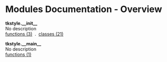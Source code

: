 # Modules Documentation - Overview

**tkstyle.\_\_init\_\_**
<br>
No description
<br>
[functions (3)](https://github.com/pyrustic/tkstyle/blob/master/docs/modules/content/tkstyle.__init__/functions.md) &nbsp;.&nbsp; [classes (21)](https://github.com/pyrustic/tkstyle/blob/master/docs/modules/content/tkstyle.__init__/classes.md)

**tkstyle.\_\_main\_\_**
<br>
No description
<br>
[functions (1)](https://github.com/pyrustic/tkstyle/blob/master/docs/modules/content/tkstyle.__main__/functions.md)
